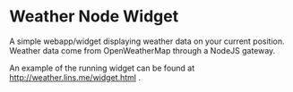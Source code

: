 Weather Node Widget
===================

A simple webapp/widget displaying weather data on your current position. Weather data come from OpenWeatherMap through a NodeJS gateway.

An example of the running widget can be found at http://weather.lins.me/widget.html .
